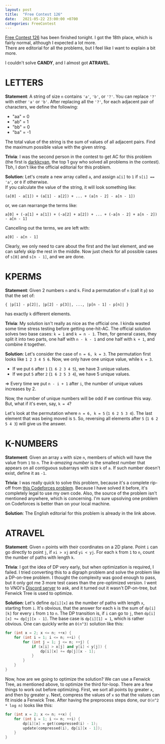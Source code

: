 ```yaml
---
layout: post
title:  "Free Contest 126"
date:   2021-05-22 23:00:00 +0700
categories: FreeContest
---
```


[Free Contest 126](https://www.facebook.com/kc97blf/photos/a.1881533165405843/3592513880974421/) has been finished tonight. I got the 18th place, which is fairly normal, although I expected a lot more.<br/>
There are editorial for all the problems, but I feel like I want to explain a bit more.

I couldn't solve **CANDY**, and I almost got **ATRAVEL**.

# LETTERS
**Statement**: A string of size `n` contains `'a'`, `'b'`, or `'?'`. You can replace `'?'` with either `'a'` or `'b'`. After replacing all the `'?'`, for each adjacent pair of characters, we define the following:<br/>

* "aa" = 0
* "ab" = 1
* "bb" = 0
* "ba" = -1

The total value of the string is the sum of values of all adjacent pairs. Find the maximum possible value with the given string.

**Trivia**: I was the second person in the contest to get AC for this problem (the first is [darkkcyan](https://codeforces.com/profile/darkkcyan), the top 1 guy who solved all problems in the contest). Tbh, I don't like the official editorial for this problem.

**Solution**: Let's create a new array called `a`, and assign `a[i]` to `1` if `s[i] == 'a'`, or `0` if otherwise.<br/>
If you calculate the value of the string, it will look something like:<br/>
```
(a[0] - a[1]) + (a[1] - a[2]) + ... + (a[n - 2] - a[n - 1])
```
or, we can rearrange the terms like:
```
a[0] + (-a[1] + a[1]) + (-a[2] + a[2]) + ... + (-a[n - 2] + a[n - 2]) - a[n - 1]
```
Cancelling out the terms, we are left with:
```
a[0] - a[n - 1]
```
Clearly, we only need to care about the first and the last element, and we can safely skip the rest in the middle. Now just check for all possible cases of `s[0]` and `s[n - 1]`, and we are done.

# KPERMS
**Statement**: Given 2 numbers `n` and `k`. Find a permutation of `n` (call it `p`) so that the set of:
```
{ |p[1] - p[2]|, |p[2] - p[3]|, ..., |p[n - 1] - p[n]| }
```
has exactly `k` different elements.

**Trivia**: My solution isn't really as nice as the official one. I kinda wasted some time stress testing before getting one-hit-AC. The official solution solves two base cases: `k = 1` and `k = n - 1`. Then, for general cases, they split it into two parts, one half with `n - k - 1` and one half with `k + 1`, and combine it together.

**Solution**: Let's consider the case of `n = 6, k = 3`. The permutation first looks like `1 2 3 4 5 6`. Now, we only have one unique value, while `k = 3`.<br/>
* If we put `6` after `1` (`1 6 2 3 4 5`), we have 3 unique values.
* If we put `5` after `2` (`1 6 2 5 3 4`), we have 5 unique values.

=> Every time we put `n - i + 1` after `i`, the number of unique values increases by 2.

Now, the number of unique numbers will be odd if we continue this way. But, what if it's even, say, `k = 4`?

Let's look at the permutation where `n = 6, k = 5` (`1 6 2 5 3 4`). The last element that was being moved is `5`. So, reversing all elements after `5` (`1 6 2 5 4 3`) will give us the answer.

# K-NUMBERS
**Statement**: Given an array `a` with size `n`, members of which will have the value from `1` to `n`. The *k-amazing number* is the smallest number that appears on all contiguous subarrays with size `k` of `a`. If such number doesn't exist, define it as `-1`.

**Trivia**: I was really quick to solve this problem, because it's a complete rip-off from [this Codeforces problem](https://codeforces.com/contest/1417/problem/C). Because I have solved it before, it's completely legal to use my own code. Also, the source of the problem isn't mentioned anywhere, which is concerning. I'm sure upsolving one problem on Codeforces is better than on your local machine.

**Solution**: The English editorial for this problem is already in the link above.

# ATRAVEL
**Statement**: Given `n` points with their coordinates on a 2D plane. Point `i` can go directly to point `j`, if `xi > xj` and `yi < yj`. For each `k` from `1` to `n`, count the number of paths with length `k`.

**Trivia**:
I got the idea of DP very early, but when optimization is required, I failed. I tried converting this to a digraph problem and solve the problem like a DP-on-tree problem. I thought the complexity was good enough to pass, but it only got me 3 more test cases than the pre-optimized version. I went to VNOI's [Discord server](https://discord.gg/TDyYVyd) to ask, and it turned out it wasn't DP-on-tree, but Fenwick Tree is used to optimize.

**Solution**: Let's define `dp[i][x]` as the number of paths with length `x`, starting from `i`. It's obvious, that the answer for each `k` is the sum of `dp[i][k]` for every `i` from `1` to `n`. The DP transition is, if `i` can go to `j`, then `dp[i][x] += dp[j][x - 1]`. The base case is `dp[i][1] = 1`, which is rather obvious. One can quickly write an `O(n^3)` solution like this:
```cpp
for (int x = 2; x <= n; ++x) {
    for (int i = 1; i <= n; ++i) {
        for (int j = 1; j <= n; ++j) {
            if (x[i] > x[j] and y[i] < y[j]) {
                dp[i][x] += dp[j][x - 1];
            }
        }
    }
}
```

Now, how are we going to optimize the solution? We can use a Fenwick Tree, as mentioned above, to optimize the third for-loop. There are a few things to work out before optimizing. First, we sort all points by greater `x`, and then by greater `y`. Next, compress the values of `x` so that the values can fit inside a Fenwick Tree. After having the preprocess steps done, our `O(n^2 * log n)` looks like this:
```cpp
for (int x = 2; x <= n; ++x) {
    for (int i = 1; i <= n; ++i) {
        dp[i][x] = get(compressed(i) - 1);
        update(compressed(i), dp[i][x - 1]);
    }
}
```
